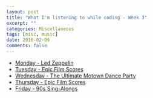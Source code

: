 ```yaml
---
layout: post
title: "What I'm listening to while coding - Week 3"
excerpt: ""
categories: Miscellaneous
tags: [misc, music]
date: 2016-02-09
comments: false
---
```


<ul>
<li><a href="https://play.google.com/music/r/m/Acemvtift2nm3rpqajajuvo5eva?t=Led_Zeppelin">Monday - Led Zeppelin</a></li>
<li><a href="https://play.google.com/music/r/m/L7yyx4akq7fvqanr2sxeemvwhvq?t=Epic_Film_Scores">Tuesday - Epic Film Scores</a></li>
<li><a href="https://play.google.com/music/r/m/L3m5yqfu45nmk3bxdvlwl4wm5ji?t=The_Ultimate_Motown_Dance_Party">Wednesday - The Ultimate Motown Dance Party</a></li>
<li><a href="https://play.google.com/music/r/m/L7yyx4akq7fvqanr2sxeemvwhvq?t=Epic_Film_Scores">Thursday - Epic Film Scores</a></li>
<li><a href="https://play.google.com/music/r/m/L6sez5rmkfbtks4ajzbluvojx5m?t=90s_Sing-Alongs">Friday - 90s Sing-Alongs</a></li>